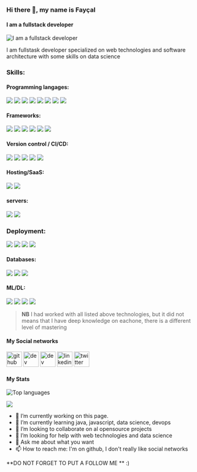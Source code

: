 ### Hi there 👋, my name is Fayçal
#### I am a fullstack developer 
![I am a fullstack developer ](https://arturssmirnovs.github.io/github-profile-readme-generator/images/banner.png)

I am fullstask developer specialized on web technologies and software architecture with some skills on data science  

### Skills: 
#### Programming langages:
 <img src="https://img.shields.io/badge/java-%23ED8B00.svg?&style=for-the-badge&logo=java&logoColor=white"/>   <img src="https://img.shields.io/badge/node.js%20-%2343853D.svg?&style=for-the-badge&logo=node.js&logoColor=white"/>
 <img src="https://img.shields.io/badge/javascript%20-%23323330.svg?&style=for-the-badge&logo=javascript&logoColor=%23F7DF1E"/>  <img src="https://img.shields.io/badge/html5%20-%23E34F26.svg?&style=for-the-badge&logo=html5&logoColor=white"/> <img src="https://img.shields.io/badge/css3%20-%231572B6.svg?&style=for-the-badge&logo=css3&logoColor=white"/> <img src="https://img.shields.io/badge/php-%23777BB4.svg?&style=for-the-badge&logo=php&logoColor=white"/> <img src="https://img.shields.io/badge/python%20-%2314354C.svg?&style=for-the-badge&logo=python&logoColor=white"/> <img src="https://img.shields.io/badge/r-%23276DC3.svg?&style=for-the-badge&logo=r&logoColor=white"/>

#### Frameworks:
 <img src="https://img.shields.io/badge/spring%20-%236DB33F.svg?&style=for-the-badge&logo=spring&logoColor=white"/> <img src="https://img.shields.io/badge/django%20-%23092E20.svg?&style=for-the-badge&logo=django&logoColor=white"/> <img src="https://img.shields.io/badge/react%20-%2320232a.svg?&style=for-the-badge&logo=react&logoColor=%2361DAFB"/> <img src="https://img.shields.io/badge/vuejs%20-%2335495e.svg?&style=for-the-badge&logo=vue.js&logoColor=%234FC08D"/> <img src="https://img.shields.io/badge/angular%20-%23DD0031.svg?&style=for-the-badge&logo=angular&logoColor=white"/> <img src="https://img.shields.io/badge/redux%20-%23593d88.svg?&style=for-the-badge&logo=redux&logoColor=white"/>

#### Version control / CI/CD:
 <img src="https://img.shields.io/badge/git%20-%23F05033.svg?&style=for-the-badge&logo=git&logoColor=white"/>  <img src="https://img.shields.io/badge/gitlab%20-%23181717.svg?&style=for-the-badge&logo=gitlab&logoColor=white"/> <img src="https://img.shields.io/badge/github%20-%23121011.svg?&style=for-the-badge&logo=github&logoColor=white"/> <img src="https://img.shields.io/badge/jenkins%20-%232C5263.svg?&style=for-the-badge&logo=jenkins&logoColor=white"/> <img src="https://img.shields.io/badge/github%20actions%20-%232671E5.svg?&style=for-the-badge&logo=github%20actions&logoColor=white"/>

#### Hosting/SaaS:
 <img src="https://img.shields.io/badge/AWS%20-%23FF9900.svg?&style=for-the-badge&logo=amazon-aws&logoColor=white"/>  <img src="https://img.shields.io/badge/heroku%20-%23430098.svg?&style=for-the-badge&logo=heroku&logoColor=white"/>

#### servers:
 <img src="https://img.shields.io/badge/apache%20-%23D42029.svg?&style=for-the-badge&logo=apache&logoColor=white"/> <img src="https://img.shields.io/badge/nginx%20-%23009639.svg?&style=for-the-badge&logo=nginx&logoColor=white"/>

### Deployment:
 <img src="https://img.shields.io/badge/docker%20-%230db7ed.svg?&style=for-the-badge&logo=docker&logoColor=white"/> <img src="https://img.shields.io/badge/kubernetes%20-%23326ce5.svg?&style=for-the-badge&logo=kubernetes&logoColor=white"/>
 <img src="https://img.shields.io/badge/vagrant%20-%231563FF.svg?&style=for-the-badge&logo=vagrant&logoColor=white"/> <img src="https://img.shields.io/badge/ansible%20-%231A1918.svg?&style=for-the-badge&logo=ansible&logoColor=white"/>

#### Databases:
 <img src="https://img.shields.io/badge/mysql-%2300f.svg?&style=for-the-badge&logo=mysql&logoColor=white"/> <img src ="https://img.shields.io/badge/postgres-%23316192.svg?&style=for-the-badge&logo=postgresql&logoColor=white"/> <img src ="https://img.shields.io/badge/MongoDB-%234ea94b.svg?&style=for-the-badge&logo=mongodb&logoColor=white"/>

#### ML/DL:
 <img src="https://img.shields.io/badge/pandas%20-%23150458.svg?&style=for-the-badge&logo=pandas&logoColor=white" />  <img src="https://img.shields.io/badge/numpy%20-%23013243.svg?&style=for-the-badge&logo=numpy&logoColor=white" /> <img src="https://img.shields.io/badge/Keras%20-%23D00000.svg?&style=for-the-badge&logo=Keras&logoColor=white"/> <img src="https://img.shields.io/badge/TensorFlow%20-%23FF6F00.svg?&style=for-the-badge&logo=TensorFlow&logoColor=white" />

> **NB** I had worked with all listed above technologies, but it did not means that I have deep knowledge on eachone, there is a different level of mastering 

#### My Social networks 
[<img src='https://cdn.jsdelivr.net/npm/simple-icons@3.0.1/icons/github.svg' alt='github' height='40'>](https://github.com/tolstoyfafa)  [<img src='https://cdn.jsdelivr.net/npm/simple-icons@3.0.1/icons/dev-dot-to.svg' alt='dev' height='40'>](https://dev.to/tolstoyfafa)  [<img src='https://cdn.jsdelivr.net/npm/simple-icons@3.0.1/icons/hashnode.svg' alt='dev' height='40'>](tolstoyfafa)  [<img src='https://cdn.jsdelivr.net/npm/simple-icons@3.0.1/icons/linkedin.svg' alt='linkedin' height='40'>](https://www.linkedin.com/in/fayçal-b-582248140//)  [<img src='https://cdn.jsdelivr.net/npm/simple-icons@3.0.1/icons/twitter.svg' alt='twitter' height='40'>](https://twitter.com/abasnath)  

#### My Stats
![Top languages](https://github-readme-stats.vercel.app/api/top-langs/?username=tolstoyfafa)

<img src="https://github-readme-stats.vercel.app/api?username=tolstoyfafa" />

- 🔭 I’m currently working on this page. 
- 🌱 I’m currently learning java, javascript, data science, devops 
- 👯 I’m looking to collaborate on al opensource projects 
- 🤔 I’m looking for help with web technologies and data science 
- 💬 Ask me about what you want  
- 📫 How to reach me: I'm on github, I don't really like social networks 

**DO NOT FORGET TO PUT A FOLLOW ME ** :) 
